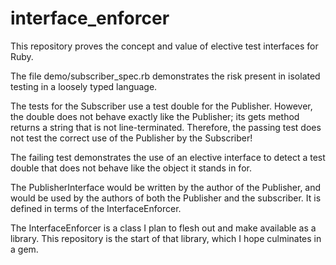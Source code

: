 interface\_enforcer
===================

This repository proves the concept and value of elective test interfaces for
Ruby.

The file demo/subscriber\_spec.rb demonstrates the risk present in isolated
testing in a loosely typed language.

The tests for the Subscriber use a test double for the Publisher. However, the
double does not behave exactly like the Publisher; its gets method returns a
string that is not line-terminated. Therefore, the passing test does not test
the correct use of the Publisher by the Subscriber!

The failing test demonstrates the use of an elective interface to detect a test
double that does not behave like the object it stands in for.

The PublisherInterface would be written by the author of the Publisher, and
would be used by the authors of both the Publisher and the subscriber. It is
defined in terms of the InterfaceEnforcer.

The InterfaceEnforcer is a class I plan to flesh out and make available as a
library. This repository is the start of that library, which I hope culminates
in a gem.
